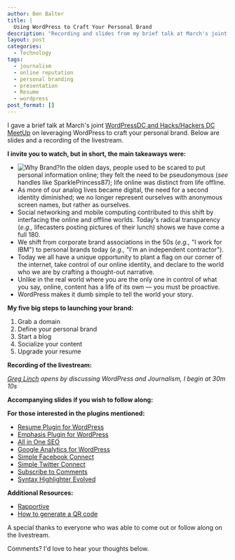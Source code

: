 ```yaml
---
author: Ben Balter
title: |
  Using WordPress to Craft Your Personal Brand
description: "Recording and slides from my brief talk at March's joint WordCampDC and Hacks/Hackers DC MeetUp on leveraging WordPress to craft your personal brand."
layout: post
categories:
  - Technology
tags:
  - journalism
  - online reputation
  - personal branding
  - presentation
  - Resume
  - wordpress
post_format: []
---
```


I gave a brief talk at March's joint [WordPressDC and Hacks/Hackers DC MeetUp](http://www.meetup.com/wordpressdc/events/16178194/) on leveraging WordPress to craft your personal brand. Below are slides and a recording of the livestream.

**I invite you to watch, but in short, the main takeaways were:**

* ![Why Brand?](http://ben.balter.com/wp-content/uploads/2011/03/branding-300x224.png "Why Brand?")In the olden days, people used to be scared to put personal information online; they felt the need to be pseudonymous (*see* handles like SparklePrincess87); life online was distinct from life offline.
* As more of our analog lives became digital, the need for a second identity diminished; we no longer represent ourselves with anonymous screen names, but rather as ourselves.
* Social networking and mobile computing contributed to this shift by interfacing the online and offline worlds. Today's radical transparency (*e.g.,* lifecasters posting pictures of their lunch) shows we have come a full 180.
* We shift from corporate brand associations in the 50s (*e.g.,* "I work for IBM") to personal brands today (*e.g.,* "I'm an independent contractor").
* Today we all have a unique opportunity to plant a flag on our corner of the internet, take control of our online identity, and declare to the world who we are by crafting a thought-out narrative.
* Unlike in the real world where you are the only one in control of what you say, online, content has a life of its own — you must be proactive.
* WordPress makes it dumb simple to tell the world your story.

**My five big steps to launching your brand:**

1. Grab a domain
2. Define your personal brand
3. Start a blog
4. Socialize your content
5. Upgrade your resume

**Recording of the livestream:**

*[Greg Linch](http://www.greglinch.com/) opens by discussing WordPress and Journalism, I begin at 30m 10s*

**Accompanying slides if you wish to follow along:**

**For those interested in the plugins mentioned:**

* [Resume Plugin for WordPress](http://ben.balter.com/2010/09/12/wordpress-resume-plugin/ "WordPress Resume Plugin")
* [Emphasis Plugin for WordPress](http://ben.balter.com/2011/01/11/wordpress-emphasis-plugin/ "WordPress Emphasis Plugin: Highlight and Permalink Text")
* [All in One SEO](http://wordpress.org/extend/plugins/all-in-one-seo-pack/)
* [Google Analytics for WordPress](http://yoast.com/wordpress/google-analytics/)
* [Simple Facebook Connect](http://ottopress.com/wordpress-plugins/simple-facebook-connect/)
* [Simple Twitter Connect](http://ottopress.com/wordpress-plugins/simple-twitter-connect/)
* [Subscribe to Comments](http://wordpress.org/plugins/subscribe-to-comments/)
* [Syntax Highlighter Evolved](http://wordpress.org/plugins/syntaxhighlighter/)

**Additional Resources:**

* [Rapportive](http://rapportive.com/)
* [How to generate a QR code](http://thenextweb.com/socialmedia/2010/10/13/bit-ly-now-lets-you-add-qr-codes-to-links-in-seconds/)

A special thanks to everyone who was able to come out or follow along on the livestream.

Comments? I'd love to hear your thoughts below.
